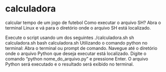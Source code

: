# calculadora
 calcular tempo de um jogo de futebol
 Como executar o arquivo SH? 
Abra o terminal Linux e vá para o diretório onde o arquivo SH está localizado.

Execute o script usando um dos seguintes
./calculadora.sh
sh calculadora.sh
bash calculadora.sh
 Utilizando o comando python no terminal: Abra o terminal ou prompt de comando. Navegue até o diretório onde o arquivo Python que deseja executar está localizado. Digite o comando “python nome_do_arquivo.py” e pressione Enter. O arquivo Python será executado e o resultado será exibido no terminal.
